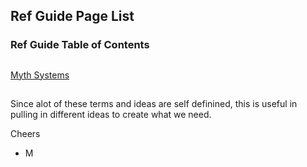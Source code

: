 ## Ref Guide Page List

### Ref Guide Table of Contents

##

[Myth Systems](https://github.com/mycroftwilde/devil-steps-in-a-myth-system/tree/master/ref_guide/mythsystems)

##

Since alot of these terms and ideas are self definined, this is useful in pulling in different ideas to create what we need. 

Cheers

- M
